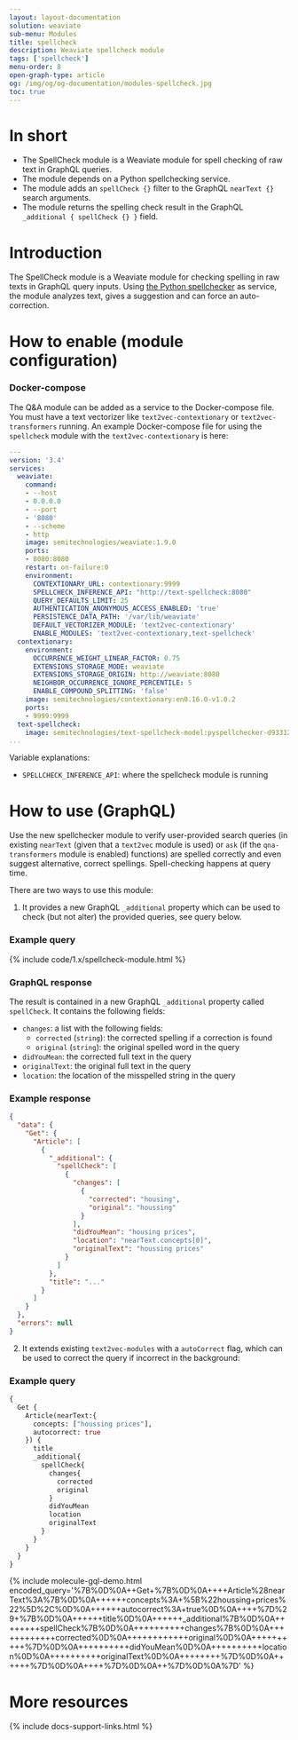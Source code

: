 ```yaml
---
layout: layout-documentation
solution: weaviate
sub-menu: Modules
title: spellcheck
description: Weaviate spellcheck module
tags: ['spellcheck']
menu-order: 8
open-graph-type: article
og: /img/og/og-documentation/modules-spellcheck.jpg
toc: true
---
```


# In short
* The SpellCheck module is a Weaviate module for spell checking of raw text in GraphQL queries.
* The module depends on a Python spellchecking service.
* The module adds an `spellCheck {}` filter to the GraphQL `nearText {}` search arguments.
* The module returns the spelling check result in the GraphQL `_additional { spellCheck {} }` field. 

# Introduction

The SpellCheck module is a Weaviate module for checking spelling in raw texts in GraphQL query inputs. Using [the Python spellchecker](https://pypi.org/project/pyspellchecker/) as service, the module analyzes text, gives a suggestion and can force an auto-correction. 

# How to enable (module configuration)

### Docker-compose

The Q&A module can be added as a service to the Docker-compose file. You must have a text vectorizer like `text2vec-contextionary` or `text2vec-transformers` running. An example Docker-compose file for using the `spellcheck` module with the `text2vec-contextionary` is here:

```yaml
---
version: '3.4'
services:
  weaviate:
    command:
    - --host
    - 0.0.0.0
    - --port
    - '8080'
    - --scheme
    - http
    image: semitechnologies/weaviate:1.9.0
    ports:
    - 8080:8080
    restart: on-failure:0
    environment:
      CONTEXTIONARY_URL: contextionary:9999
      SPELLCHECK_INFERENCE_API: "http://text-spellcheck:8080"
      QUERY_DEFAULTS_LIMIT: 25
      AUTHENTICATION_ANONYMOUS_ACCESS_ENABLED: 'true'
      PERSISTENCE_DATA_PATH: '/var/lib/weaviate'
      DEFAULT_VECTORIZER_MODULE: 'text2vec-contextionary'
      ENABLE_MODULES: 'text2vec-contextionary,text-spellcheck'
  contextionary:
    environment:
      OCCURRENCE_WEIGHT_LINEAR_FACTOR: 0.75
      EXTENSIONS_STORAGE_MODE: weaviate
      EXTENSIONS_STORAGE_ORIGIN: http://weaviate:8080
      NEIGHBOR_OCCURRENCE_IGNORE_PERCENTILE: 5
      ENABLE_COMPOUND_SPLITTING: 'false'
    image: semitechnologies/contextionary:en0.16.0-v1.0.2
    ports:
    - 9999:9999
  text-spellcheck:
    image: semitechnologies/text-spellcheck-model:pyspellchecker-d933122
...
```

Variable explanations:
* `SPELLCHECK_INFERENCE_API`: where the spellcheck module is running

# How to use (GraphQL)

Use the new spellchecker module to verify user-provided search queries (in existing `nearText` (given that a `text2vec` module is used) or `ask` (if the `qna-transformers` module is enabled) functions) are spelled correctly and even suggest alternative, correct spellings. Spell-checking happens at query time.

There are two ways to use this module:

1. It provides a new GraphQL `_additional` property which can be used to check (but not alter) the provided queries, see query below.

### Example query

{% include code/1.x/spellcheck-module.html %}

### GraphQL response

The result is contained in a new GraphQL `_additional` property called `spellCheck`. It contains the following fields:
* `changes`: a list with the following fields:
    * `corrected` (`string`): the corrected spelling if a correction is found
    * `original` (`string`): the original spelled word in the query
* `didYouMean`: the corrected full text in the query
* `originalText`: the original full text in the query
* `location`: the location of the misspelled string in the query

### Example response

```json
{
  "data": {
    "Get": {
      "Article": [
        {
          "_additional": {
            "spellCheck": [
              {
                "changes": [
                  {
                    "corrected": "housing",
                    "original": "houssing"
                  }
                ],
                "didYouMean": "housing prices",
                "location": "nearText.concepts[0]",
                "originalText": "houssing prices"
              }
            ]
          },
          "title": "..."
        }
      ]
    }
  },
  "errors": null
}
```

2. It extends existing `text2vec-modules` with a `autoCorrect` flag, which can be used to correct the query if incorrect in the background:

### Example query

```graphql
{
  Get {
    Article(nearText:{
      concepts: ["houssing prices"],
      autocorrect: true
    }) {
      title
      _additional{
        spellCheck{
          changes{
            corrected
            original
          }
          didYouMean
          location
          originalText
        }
      }
    }
  }
}
```

{% include molecule-gql-demo.html encoded_query='%7B%0D%0A++Get+%7B%0D%0A++++Article%28nearText%3A%7B%0D%0A++++++concepts%3A+%5B%22houssing+prices%22%5D%2C%0D%0A++++++autocorrect%3A+true%0D%0A++++%7D%29+%7B%0D%0A++++++title%0D%0A++++++_additional%7B%0D%0A++++++++spellCheck%7B%0D%0A++++++++++changes%7B%0D%0A++++++++++++corrected%0D%0A++++++++++++original%0D%0A++++++++++%7D%0D%0A++++++++++didYouMean%0D%0A++++++++++location%0D%0A++++++++++originalText%0D%0A++++++++%7D%0D%0A++++++%7D%0D%0A++++%7D%0D%0A++%7D%0D%0A%7D' %}

# More resources

{% include docs-support-links.html %}
